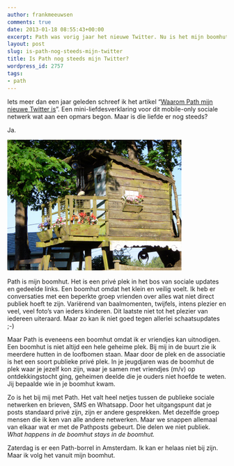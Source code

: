 ```yaml
---
author: frankmeeuwsen
comments: true
date: 2013-01-18 08:55:43+00:00
excerpt: Path was vorig jaar het nieuwe Twitter. Nu is het mijn boomhut.
layout: post
slug: is-path-nog-steeds-mijn-twitter
title: Is Path nog steeds mijn Twitter?
wordpress_id: 2757
tags:
- path
---
```


Iets meer dan een jaar geleden schreef ik het artikel “[Waarom Path mijn nieuwe Twitter is](http://incredibleadventure.nl/2012/01/waarom-path-mijn-nieuwe-twitter-is/)”. Een mini-liefdesverklaring voor dit mobile-only sociale netwerk wat aan een opmars begon. Maar is die liefde er nog steeds?

<!-- more -->

Ja.



![treehouse01](../images/uploadimages/treehouse01-400x300.jpg)

Path is mijn boomhut. Het is een privé plek in het bos van sociale updates en gedeelde links. Een boomhut omdat het klein en veilig voelt. Ik heb er conversaties met een beperkte groep vrienden over alles wat niet direct publiek hoeft te zijn. Variërend van baalmomenten, twijfels, intens plezier en veel, veel foto’s van ieders kinderen. Dit laatste niet tot het plezier van iedereen uiteraard. Maar zo kan ik niet goed tegen allerlei schaatsupdates ;-)

Maar Path is eveneens een boomhut omdat ik er vriendjes kan uitnodigen. Een boomhut is niet altijd een hele geheime plek. Bij mij in de buurt zie ik meerdere hutten in de loofbomen staan. Maar door de plek en de associatie is het een soort publieke privé plek. In je jeugdjaren was de boomhut de plek waar je jezelf kon zijn, waar je samen met vriendjes (m/v) op ontdekkingstocht ging, geheimen deelde die je ouders niet hoefde te weten. Jij bepaalde wie in je boomhut kwam.

Zo is het bij mij met Path. Het valt heel netjes tussen de publieke sociale netwerken en brieven, SMS en Whatsapp. Door het uitgangspunt dat je posts standaard privé zijn, zijn er andere gesprekken. Met dezelfde groep mensen die ik ken van alle andere netwerken. Maar we snappen allemaal van elkaar wat er met de Pathposts gebeurt. Die delen we niet publiek. _What happens in de boomhut stays in de boomhut._

Zaterdag is er een Path-borrel in Amsterdam. Ik kan er helaas niet bij zijn. Maar ik volg het vanuit mijn boomhut.
